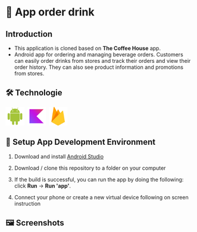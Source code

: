 # :iphone: App order drink
## Introduction
* This application is cloned based on **The Coffee House** app.
* Android app for ordering and managing beverage orders. Customers can easily order drinks from stores and track their orders and view their order history. They can also see product information and promotions from stores.
## 🛠️ Technologie
<img src="https://github.com/devicons/devicon/blob/master/icons/android/android-original.svg" title="TS" alt="React" width="50" height="50"/>&nbsp;
<img src="https://github.com/devicons/devicon/blob/master/icons/kotlin/kotlin-original.svg" title="kotlin" alt="React" width="50" height="50"/>&nbsp;
<img src="https://github.com/devicons/devicon/blob/master/icons/firebase/firebase-original.svg" title="Firebase" alt="React" width="50" height="50"/>&nbsp;

## 🔂 Setup App Development Environment

1. Download and install [Android Studio](https://developer.android.com/studio)

2. Download / clone this repository to a folder on your computer
3. If the build is successful, you can run the app by doing the following: click **Run** -> **Run 'app'**.
4. Connect your phone or create a new virtual device following on screen instruction

## 🖼️ Screenshots


